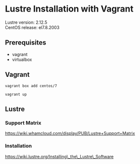 # Lustre Installation with Vagrant

Lustre version: 2.12.5  
CentOS release: el7.8.2003

## Prerequisites

* vagrant
* virtualbox

## Vagrant

`vagrant box add centos/7`

`vagrant up`

## Lustre

### Support Matrix

https://wiki.whamcloud.com/display/PUB/Lustre+Support+Matrix

### Installation

https://wiki.lustre.org/Installing\_the\_Lustre\_Software
